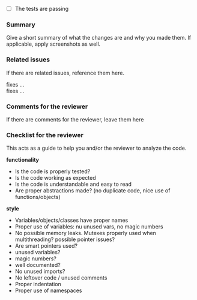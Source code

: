 - [ ] The tests are passing

### Summary
Give a short summary of what the changes are and why you made them. If applicable, apply screenshots as well. 

### Related issues
If there are related issues, reference them here.

fixes ...  
fixes ...

### Comments for the reviewer
If there are comments for the reviewer, leave them here

### Checklist for the reviewer
This acts as a guide to help you and/or the reviewer to analyze the code. 

**functionality**  
- Is the code is properly tested?
- Is the code working as expected
- Is the code is understandable and easy to read
- Are proper abstractions made? (no duplicate code, nice use of functions/objects)

**style**  
- Variables/objects/classes have proper names
- Proper use of variables: nu unused vars, no magic numbers
- No possible memory leaks. Mutexes properly used when multithreading? possible pointer issues?
- Are smart pointers used?
- unused variables?
- magic numbers?
- well documented?
- No unused imports?
- No leftover code / unused comments
- Proper indentation
- Proper use of namespaces
